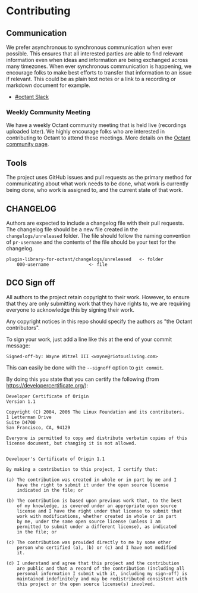 # Contributing

## Communication

We prefer asynchronous to synchronous communication when ever possible. This ensures that all interested parties are able
to find relevant information even when ideas and information are being exchanged across many timezones. When ever
synchronous communication is happening, we encourage folks to make best efforts to transfer that information to an
issue if relevant. This could be as plain text notes or a link to a recording or markdown document for example.

* [#octant Slack](https://kubernetes.slack.com/app_redirect?channel=CM37M9FCG)

### Weekly Community Meeting
We have a weekly Octant community meeting that is held live (recordings uploaded later). We highly encourage folks
who are interested in contributing to Octant to attend these meetings. More details on the
 [Octant community page](https://octant.dev/community/).

## Tools

The project uses GitHub issues and pull requests as the primary method for communicating about what work needs
to be done, what work is currently being done, who work is assigned to, and the current state of that work.

## CHANGELOG

Authors are expected to include a changelog file with their pull requests. The changelog file
should be a new file created in the `changelogs/unreleased` folder. The file should follow the
naming convention of `pr-username` and the contents of the file should be your text for the
changelog.

    plugin-library-for-octant/changelogs/unreleased   <- folder
        000-username               <- file

## DCO Sign off

All authors to the project retain copyright to their work. However, to ensure
that they are only submitting work that they have rights to, we are requiring
everyone to acknowledge this by signing their work.

Any copyright notices in this repo should specify the authors as "the Octant contributors".

To sign your work, just add a line like this at the end of your commit message:

```
Signed-off-by: Wayne Witzel III <wayne@riotousliving.com>
```

This can easily be done with the `--signoff` option to `git commit`.

By doing this you state that you can certify the following (from https://developercertificate.org/):

```
Developer Certificate of Origin
Version 1.1

Copyright (C) 2004, 2006 The Linux Foundation and its contributors.
1 Letterman Drive
Suite D4700
San Francisco, CA, 94129

Everyone is permitted to copy and distribute verbatim copies of this
license document, but changing it is not allowed.


Developer's Certificate of Origin 1.1

By making a contribution to this project, I certify that:

(a) The contribution was created in whole or in part by me and I
    have the right to submit it under the open source license
    indicated in the file; or

(b) The contribution is based upon previous work that, to the best
    of my knowledge, is covered under an appropriate open source
    license and I have the right under that license to submit that
    work with modifications, whether created in whole or in part
    by me, under the same open source license (unless I am
    permitted to submit under a different license), as indicated
    in the file; or

(c) The contribution was provided directly to me by some other
    person who certified (a), (b) or (c) and I have not modified
    it.

(d) I understand and agree that this project and the contribution
    are public and that a record of the contribution (including all
    personal information I submit with it, including my sign-off) is
    maintained indefinitely and may be redistributed consistent with
    this project or the open source license(s) involved.
```
